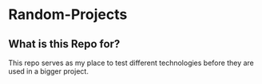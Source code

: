 # Random-Projects

## What is this Repo for?
This repo serves as my place to test different technologies before they are used in a bigger project.
